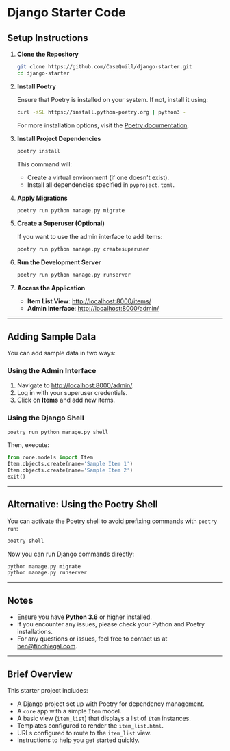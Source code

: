 
# Django Starter Code

## Setup Instructions

1. **Clone the Repository**

   ```bash
   git clone https://github.com/CaseQuill/django-starter.git
   cd django-starter
   ```

2. **Install Poetry**

   Ensure that Poetry is installed on your system. If not, install it using:

   ```bash
   curl -sSL https://install.python-poetry.org | python3 -
   ```

   For more installation options, visit the [Poetry documentation](https://python-poetry.org/docs/#installation).

3. **Install Project Dependencies**

   ```bash
   poetry install
   ```

   This command will:

   - Create a virtual environment (if one doesn't exist).
   - Install all dependencies specified in `pyproject.toml`.

4. **Apply Migrations**

   ```bash
   poetry run python manage.py migrate
   ```

5. **Create a Superuser (Optional)**

   If you want to use the admin interface to add items:

   ```bash
   poetry run python manage.py createsuperuser
   ```

6. **Run the Development Server**

   ```bash
   poetry run python manage.py runserver
   ```

7. **Access the Application**

   - **Item List View**: [http://localhost:8000/items/](http://localhost:8000/items/)
   - **Admin Interface**: [http://localhost:8000/admin/](http://localhost:8000/admin/)

---

## Adding Sample Data

You can add sample data in two ways:

### Using the Admin Interface

1. Navigate to [http://localhost:8000/admin/](http://localhost:8000/admin/).
2. Log in with your superuser credentials.
3. Click on **Items** and add new items.

### Using the Django Shell

```bash
poetry run python manage.py shell
```

Then, execute:

```python
from core.models import Item
Item.objects.create(name='Sample Item 1')
Item.objects.create(name='Sample Item 2')
exit()
```

---

## Alternative: Using the Poetry Shell

You can activate the Poetry shell to avoid prefixing commands with `poetry run`:

```bash
poetry shell
```

Now you can run Django commands directly:

```bash
python manage.py migrate
python manage.py runserver
```

---

## Notes

- Ensure you have **Python 3.6** or higher installed.
- If you encounter any issues, please check your Python and Poetry installations.
- For any questions or issues, feel free to contact us at [ben@finchlegal.com](mailto:ben@finchlegal.com).

---

## Brief Overview

This starter project includes:

- A Django project set up with Poetry for dependency management.
- A `core` app with a simple `Item` model.
- A basic view (`item_list`) that displays a list of `Item` instances.
- Templates configured to render the `item_list.html`.
- URLs configured to route to the `item_list` view.
- Instructions to help you get started quickly.
